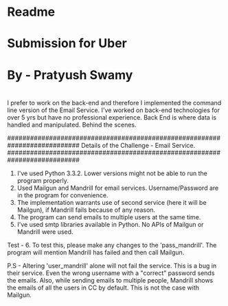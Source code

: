 # ######################
#       Readme         #
# Submission for Uber  #
# By - Pratyush Swamy  #
# ######################

I prefer to work on the back-end and therefore I implemented the command line version of the Email Service.
I've worked on back-end technologies for over 5 yrs but have no professional experience. Back End is where data is
handled and manipulated. Behind the scenes.

###########################################################################
Details of the Challenge - Email Service.
###########################################################################
1. I've used Python 3.3.2. Lower versions might not be able to run the program properly.
2. Used Mailgun and Mandrill for email services. Username/Password are in the program for convenience.
3. The implementation warrants use of second service (here it will be Mailgun), if Mandrill fails because of any reason.
4. The program can send emails to multiple users at the same time.
5. I've used smtp libraries available in Python. No APIs of Mailgun or Mandrill were used.

Test -
    6. To test this, please make any changes to the 'pass_mandrill'. The program will mention Mandrill has failed
    and then call Mailgun.

P.S - Altering 'user_mandrill' alone will not fail the service. This is a bug in their service. Even the wrong username
with a "correct" password sends the emails. Also, while sending emails to multiple people, Mandrill shows the emails of
all the users in CC by default. This is not the case with Mailgun.